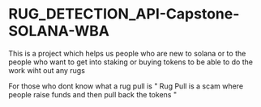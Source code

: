 # RUG_DETECTION_API-Capstone-SOLANA-WBA

This is a project which helps us people who are new to solana or to the people who want to get into staking or buying tokens to be able to do the work wiht out any rugs 

For those who dont know what a rug pull is " Rug Pull is a scam where people raise funds and then pull back the tokens "
